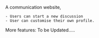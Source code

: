 A communication website,

	- Users can start a new discussion
	- User can customise their own profile.

More features: To be Updated.....
